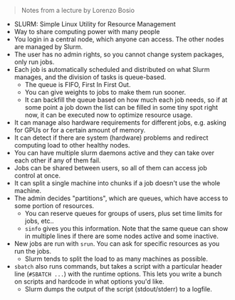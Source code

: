 > Notes from a lecture by Lorenzo Bosio

- SLURM: Simple Linux Utility for Resource Management
- Way to share computing power with many people
- You login in a central node, which anyone can access. The other nodes are managed by Slurm.
- The user has no admin rights, so you cannot change system packages, only run jobs.
- Each job is automatically scheduled and distributed on what Slurm manages, and the division of tasks is queue-based.
    - The queue is FIFO, First In First Out.
    - You can give weights to jobs to make them run sooner.
    - It can backfill the queue based on how much each job needs, so if at some point a job down the list can be filled in some tiny spot right now, it can be executed now to optimize resource usage.
- It can manage also hardware requirements for different jobs, e.g. asking for GPUs or for a certain amount of memory.
- It can detect if there are system (hardware) problems and redirect computing load to other healthy nodes.
- You can have multiple slurm daemons active and they can take over each other if any of them fail.
- Jobs can be shared between users, so all of them can access job control at once.
- It can split a single machine into chunks if a job doesn't use the whole machine.
- The admin decides "partitions", which are queues, which have access to some portion of resources.
    - You can reserve queues for groups of users, plus set time limits for jobs, etc..
    - `sinfo` gives you this information. Note that the same queue can show in multiple lines if there are some nodes active and some inactive.
- New jobs are run with `srun`. You can ask for specific resources as you run the jobs.
    - Slurm tends to split the load to as many machines as possible.
- `sbatch` also runs commands, but takes a script with a particular header line (`#SBATCH ...`) with the runtime options. This lets you write a bunch on scripts and hardcode in what options you'd like.
    - Slurm dumps the output of the script (stdout/stderr) to a logfile.
